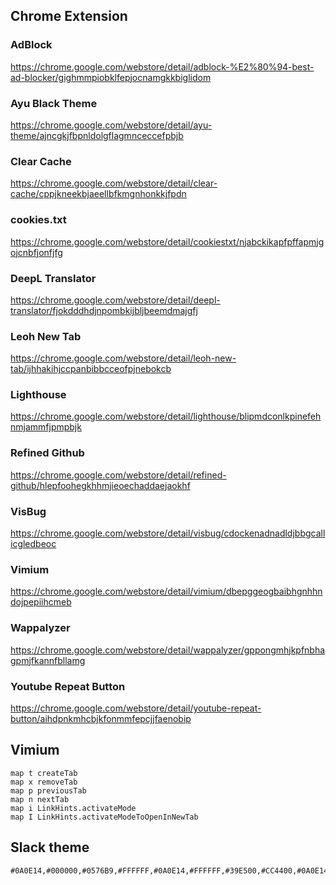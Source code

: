 ## Chrome Extension

### AdBlock
https://chrome.google.com/webstore/detail/adblock-%E2%80%94-best-ad-blocker/gighmmpiobklfepjocnamgkkbiglidom

### Ayu Black Theme
https://chrome.google.com/webstore/detail/ayu-theme/ajncgkjfbpnldolgflagmnceccefpbjb

### Clear Cache
https://chrome.google.com/webstore/detail/clear-cache/cppjkneekbjaeellbfkmgnhonkkjfpdn

### cookies.txt
https://chrome.google.com/webstore/detail/cookiestxt/njabckikapfpffapmjgojcnbfjonfjfg

### DeepL Translator
https://chrome.google.com/webstore/detail/deepl-translator/fjokdddhdjnpombkijbljbeemdmajgfj

### Leoh New Tab
https://chrome.google.com/webstore/detail/leoh-new-tab/ijhhakihjccpanbibbcceofpjnebokcb

### Lighthouse
https://chrome.google.com/webstore/detail/lighthouse/blipmdconlkpinefehnmjammfjpmpbjk

### Refined Github
https://chrome.google.com/webstore/detail/refined-github/hlepfoohegkhhmjieoechaddaejaokhf

### VisBug
https://chrome.google.com/webstore/detail/visbug/cdockenadnadldjbbgcallicgledbeoc

### Vimium
https://chrome.google.com/webstore/detail/vimium/dbepggeogbaibhgnhhndojpepiihcmeb

### Wappalyzer
https://chrome.google.com/webstore/detail/wappalyzer/gppongmhjkpfnbhagpmjfkannfbllamg

### Youtube Repeat Button
https://chrome.google.com/webstore/detail/youtube-repeat-button/aihdpnkmhcbjkfonmmfepcjjfaenobip


## Vimium

```
map t createTab
map x removeTab
map p previousTab
map n nextTab
map i LinkHints.activateMode
map I LinkHints.activateModeToOpenInNewTab
```

## Slack theme

```
#0A0E14,#000000,#0576B9,#FFFFFF,#0A0E14,#FFFFFF,#39E500,#CC4400,#0A0E14,#F0F0F0
```
